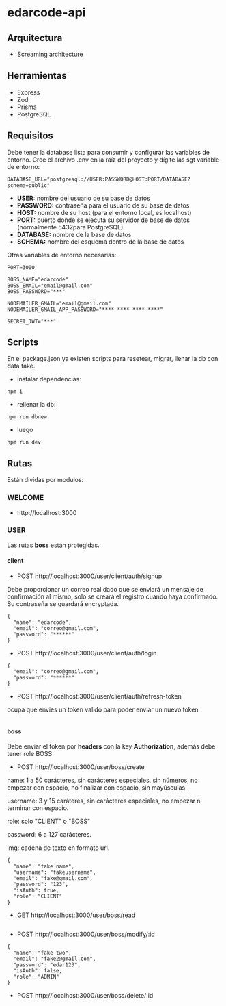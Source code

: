 # edarcode-api

## Arquitectura

- Screaming architecture

## Herramientas

- Express
- Zod
- Prisma
- PostgreSQL

## Requisitos

Debe tener la database lista para consumir y configurar las variables de entorno. Cree el archivo .env en la raíz del proyecto y dígite las sgt variable de entorno:

```
DATABASE_URL="postgresql://USER:PASSWORD@HOST:PORT/DATABASE?schema=public"
```

- **USER:** nombre del usuario de su base de datos
- **PASSWORD:** contraseña para el usuario de su base de datos
- **HOST:** nombre de su host (para el entorno local, es localhost)
- **PORT:** puerto donde se ejecuta su servidor de base de datos (normalmente 5432para PostgreSQL)
- **DATABASE:** nombre de la base de datos
- **SCHEMA:** nombre del esquema dentro de la base de datos

Otras variables de entorno necesarias:

```
PORT=3000

BOSS_NAME="edarcode"
BOSS_EMAIL="email@gmail.com"
BOSS_PASSWORD="***"

NODEMAILER_GMAIL="email@gmail.com"
NODEMAILER_GMAIL_APP_PASSWORD="**** **** **** ****"

SECRET_JWT="***"
```

## Scripts

En el package.json ya existen scripts para resetear, migrar, llenar la db con data fake.

- instalar dependencias:

```
npm i
```

- rellenar la db:

```
npm run dbnew
```

- luego

```
npm run dev
```

## Rutas

Están dividas por modulos:

### WELCOME

- http://localhost:3000

### USER

Las rutas **boss** están protegidas.

#### client

- POST http://localhost:3000/user/client/auth/signup

Debe proporcionar un correo real dado que se enviará un mensaje de confirmación al mismo, solo se creará el registro cuando haya confirmado. Su contraseña se guardará encryptada.

```
{
  "name": "edarcode",
  "email": "correo@gmail.com",
  "password": "******"
}
```

- POST http://localhost:3000/user/client/auth/login

```
{
  "email": "correo@gmail.com",
  "password": "******"
}
```

- POST http://localhost:3000/user/client/auth/refresh-token

ocupa que envies un token valido para poder enviar un nuevo token

```

```

#### boss

Debe enviar el token por **headers** con la key **Authorization**, además debe tener role BOSS

- POST http://localhost:3000/user/boss/create

name: 1 a 50 carácteres, sin carácteres especiales, sin números, no empezar con espacio, no finalizar con espacio, sin mayúsculas.

username: 3 y 15 caráteres, sin carácteres especiales, no empezar ni terminar con espacio.

role: solo "CLIENT" o "BOSS"

password: 6 a 127 carácteres.

img: cadena de texto en formato url.

```
{
  "name": "fake name",
  "username": "fakeusername",
  "email": "fake@gmail.com",
  "password": "123",
  "isAuth": true,
  "role": "CLIENT"
}
```

- GET http://localhost:3000/user/boss/read

```

```

- POST http://localhost:3000/user/boss/modify/:id

```
{
  "name": "fake two",
  "email": "fake2@gmail.com",
  "password": "edar123",
  "isAuth": false,
  "role": "ADMIN"
}
```

- POST http://localhost:3000/user/boss/delete/:id

```

```

